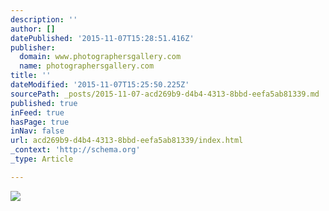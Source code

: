 ```yaml
---
description: ''
author: []
datePublished: '2015-11-07T15:28:51.416Z'
publisher:
  domain: www.photographersgallery.com
  name: photographersgallery.com
title: ''
dateModified: '2015-11-07T15:25:50.225Z'
sourcePath: _posts/2015-11-07-acd269b9-d4b4-4313-8bbd-eefa5ab81339.md
published: true
inFeed: true
hasPage: true
inNav: false
url: acd269b9-d4b4-4313-8bbd-eefa5ab81339/index.html
_context: 'http://schema.org'
_type: Article

---
```

![](http://www.photographersgallery.com/i/full/stick_park_up.jpg)